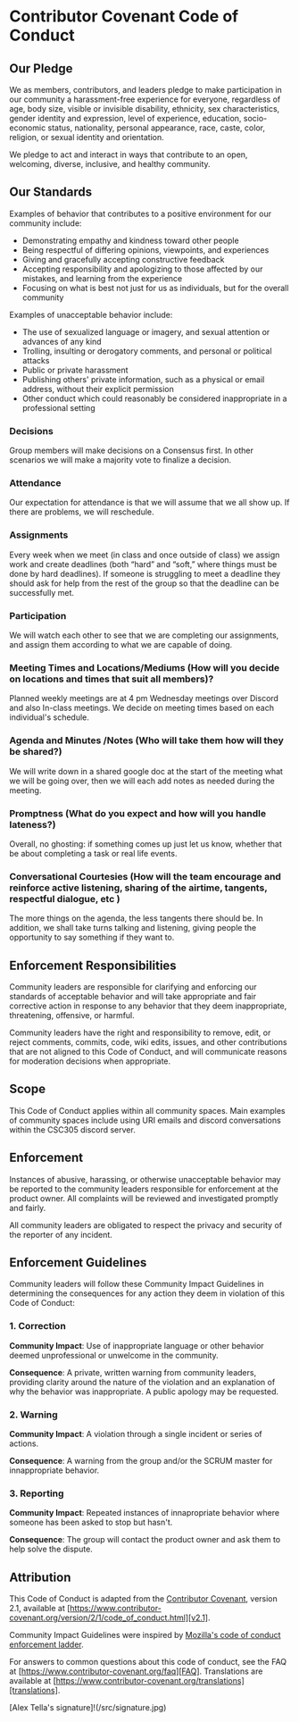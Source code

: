 # Contributor Covenant Code of Conduct

## Our Pledge

We as members, contributors, and leaders pledge to make participation in our
community a harassment-free experience for everyone, regardless of age, body
size, visible or invisible disability, ethnicity, sex characteristics, gender
identity and expression, level of experience, education, socio-economic status,
nationality, personal appearance, race, caste, color, religion, or sexual
identity and orientation.

We pledge to act and interact in ways that contribute to an open, welcoming,
diverse, inclusive, and healthy community.

## Our Standards

Examples of behavior that contributes to a positive environment for our
community include:

* Demonstrating empathy and kindness toward other people
* Being respectful of differing opinions, viewpoints, and experiences
* Giving and gracefully accepting constructive feedback
* Accepting responsibility and apologizing to those affected by our mistakes,
  and learning from the experience
* Focusing on what is best not just for us as individuals, but for the overall
  community

Examples of unacceptable behavior include:

* The use of sexualized language or imagery, and sexual attention or advances of
  any kind
* Trolling, insulting or derogatory comments, and personal or political attacks
* Public or private harassment
* Publishing others' private information, such as a physical or email address,
  without their explicit permission
* Other conduct which could reasonably be considered inappropriate in a
  professional setting

### Decisions
Group members will make decisions on a Consensus first.
In other scenarios we will make a majority vote to finalize a decision.

### Attendance
Our expectation for attendance is that we will assume that we all show up. If there are problems, we will reschedule. 


### Assignments
Every week when we meet (in class and once outside of class) we assign work and create deadlines (both “hard” and “soft,” where things must be done by hard deadlines). 
If someone is struggling to meet a deadline they should ask for help from the rest of the group so that the deadline can be successfully met. 


### Participation 
We will watch each other to see that we are completing our assignments, and assign them according to what we are capable of doing. 

### Meeting Times and Locations/Mediums (How will you decide on locations and times that suit all members)?
Planned weekly meetings are at 4 pm Wednesday meetings over Discord and also In-class meetings. We decide on meeting times based on each individual's schedule.

### Agenda and Minutes /Notes (Who will take them how will they be shared?)
We will write down in a shared google doc at the start of the meeting what we will be going over, then we will each add notes as needed during the meeting. 

### Promptness (What do you expect and how will you handle lateness?)
Overall, no ghosting: if something comes up just let us know, whether that be about completing a task or real life events.


### Conversational Courtesies (How will the team encourage and reinforce active listening, sharing of the airtime, tangents, respectful dialogue, etc )
The more things on the agenda, the less tangents there should be. In addition, we shall take turns talking and listening, giving people the opportunity to say something if they want to. 


## Enforcement Responsibilities

Community leaders are responsible for clarifying and enforcing our standards of
acceptable behavior and will take appropriate and fair corrective action in
response to any behavior that they deem inappropriate, threatening, offensive,
or harmful.

Community leaders have the right and responsibility to remove, edit, or reject
comments, commits, code, wiki edits, issues, and other contributions that are
not aligned to this Code of Conduct, and will communicate reasons for moderation
decisions when appropriate.

## Scope

This Code of Conduct applies within all community spaces. 
Main examples of community spaces include using URI emails and discord conversations within the CSC305 discord server. 

## Enforcement

Instances of abusive, harassing, or otherwise unacceptable behavior may be
reported to the community leaders responsible for enforcement at
the product owner.
All complaints will be reviewed and investigated promptly and fairly.

All community leaders are obligated to respect the privacy and security of the
reporter of any incident.

## Enforcement Guidelines

Community leaders will follow these Community Impact Guidelines in determining
the consequences for any action they deem in violation of this Code of Conduct:

### 1. Correction

**Community Impact**: Use of inappropriate language or other behavior deemed
unprofessional or unwelcome in the community.

**Consequence**: A private, written warning from community leaders, providing
clarity around the nature of the violation and an explanation of why the
behavior was inappropriate. A public apology may be requested.

### 2. Warning

**Community Impact**: A violation through a single incident or series of
actions.

**Consequence**: A warning from the group and/or the SCRUM master for innappropriate behavior.

### 3. Reporting

**Community Impact**: Repeated instances of innapropriate behavior where someone has been asked to stop but hasn't. 

**Consequence**: The group will contact the product owner and ask them to help solve the dispute. 

## Attribution

This Code of Conduct is adapted from the [Contributor Covenant][homepage],
version 2.1, available at
[https://www.contributor-covenant.org/version/2/1/code_of_conduct.html][v2.1].

Community Impact Guidelines were inspired by
[Mozilla's code of conduct enforcement ladder][Mozilla CoC].

For answers to common questions about this code of conduct, see the FAQ at
[https://www.contributor-covenant.org/faq][FAQ]. Translations are available at
[https://www.contributor-covenant.org/translations][translations].

[homepage]: https://www.contributor-covenant.org
[v2.1]: https://www.contributor-covenant.org/version/2/1/code_of_conduct.html
[Mozilla CoC]: https://github.com/mozilla/diversity
[FAQ]: https://www.contributor-covenant.org/faq
[translations]: https://www.contributor-covenant.org/translations

[Alex Tella's signature]!(/src/signature.jpg)

